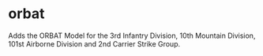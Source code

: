 orbat
==========

Adds the ORBAT Model for the 3rd Infantry Division, 10th Mountain Division, 101st Airborne Division and 2nd Carrier Strike Group.
